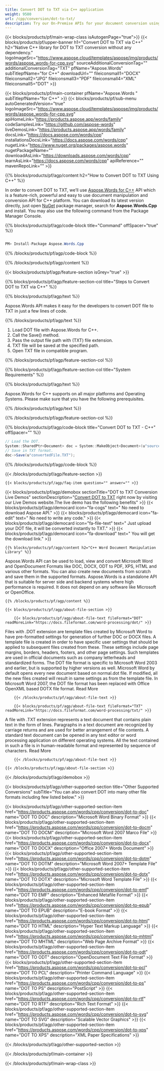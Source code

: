 ```yaml
---
title: Convert DOT to TXT via C++ application 
weight: 9580
url: /cpp/conversion/dot-to-txt/ 
description: Try our On-Premise APIs for your document conversion using C++ Runtime Environment for Windows 32 bit, Windows 64 bit and Linux 64 bit.
---
```


{{< blocks/products/pf/main-wrap-class isAutogenPage="true">}}
{{< blocks/products/pf/upper-banner h1="Convert DOT to TXT via C++" h2="Native C++ library for DOT to TXT conversion without any dependency." logoImageSrc="https://www.aspose.cloud/templates/aspose/img/products/words/aspose_words-for-cpp.svg" sourceAdditionalConversionTag="" additionalConversionTag="TXT" pfName="Aspose.Words" subTitlepfName="for C++" downloadUrl="" fileiconsmall1="DOCX" fileiconsmall2="JPG" fileiconsmall3="PDF" fileiconsmall4="XML" fileiconsmall5="DOT" >}}

{{< blocks/products/pf/main-container pfName="Aspose.Words " subTitlepfName="for C++" >}}
{{< blocks/products/pf/sub-menu autoGeneratedVersion="true" logoImageSrc="https://www.aspose.cloud/templates/aspose/img/products/words/aspose_words-for-cpp.svg" apiHomeLink="https://products.aspose.app/words/family" codeSamplesLink="https://github.com/aspose-words" liveDemosLink="https://products.aspose.app/words/family" docsLink="https://docs.aspose.com/words/cpp" installationsDocsLink="https://docs.aspose.com/words/cpp" nugetLink="https://www.nuget.org/packages/aspose.words" nugetPackageName="" downloadAsLink="https://downloads.aspose.com/words/cpp" learnAsLink="https://docs.aspose.com/words/cpp" apiReference="" mavenRepoLink="" >}}

{{% blocks/products/pf/agp/content h2="How to Convert DOT to TXT Using C++" %}}

 In order to convert DOT to TXT, we’ll use
 [Aspose.Words for C++](https://products.aspose.com/words/cpp) 
 API which is a feature-rich, powerful and easy to use document manipulation and conversion API for C++ platform. You can download its latest version directly, just open
 [NuGet](https://www.nuget.org/packages/aspose.words) 
 package manager, search for
 **Aspose.Words.Cpp** 
 and install. You may also use the following command from the Package Manager Console.

{{% blocks/products/pf/agp/code-block title="Command" offSpacer="true" %}}

```cs

PM> Install-Package Aspose.Words.Cpp

```

{{% /blocks/products/pf/agp/code-block %}}

{{% /blocks/products/pf/agp/content %}}

{{< blocks/products/pf/agp/feature-section isGrey="true" >}}

{{% blocks/products/pf/agp/feature-section-col title="Steps to Convert DOT to TXT via C++" %}}

{{% blocks/products/pf/agp/text %}}

 Aspose.Words API makes it easy for the developers to convert DOT file to TXT in just a few lines of code.

{{% /blocks/products/pf/agp/text %}}

1.  Load DOT file with Aspose.Words for C++.
1.  Call the Save() method.
1.  Pass the output file path with (TXT) file extension.
1.  TXT file will be saved at the specified path.
1.  Open TXT file in compatible program.

{{% /blocks/products/pf/agp/feature-section-col %}}

{{% blocks/products/pf/agp/feature-section-col title="System Requirements" %}}

{{% blocks/products/pf/agp/text %}}

 Aspose.Words for C++ supports on all major platforms and Operating Systems. Please make sure that you have the following prerequisites.

{{% /blocks/products/pf/agp/text %}}

{{% /blocks/products/pf/agp/feature-section-col %}}

{{% blocks/products/pf/agp/code-block title="Convert DOT to TXT - C++‎" offSpacer="" %}}

```cs
// Load the DOT.
System::SharedPtr<Document> doc = System::MakeObject<Document>(u"sourceFile.dot");
// Save in TXT format.
doc->Save(u"convertedFile.TXT");

```

{{% /blocks/products/pf/agp/code-block %}}

{{< /blocks/products/pf/agp/feature-section >}}

    {{< blocks/products/pf/agp/faq-item question="" answer="" >}}
 

<!-- aboutfile Starts -->

{{< blocks/products/pf/agp/demobox sectionTitle="DOT to TXT Conversion Live Demos" sectionDescription="[Convert DOT to TXT](https://products.aspose.app/words/conversion/dot-to-txt) right now by visiting our Live Demos website.The live demo has the following benefits" >}}
        {{< blocks/products/pf/agp/democard icon="fa-cogs" text=" No need to download Aspose API." >}}
        {{< blocks/products/pf/agp/democard icon="fa-edit" text=" No need to write any code." >}}
        {{< blocks/products/pf/agp/democard icon="fa-file-text" text=" Just upload your DOT file, it will be converted instantly to TXT." >}}
        {{< blocks/products/pf/agp/democard icon="fa-download" text=" You will get the download link." >}}

    {{% blocks/products/pf/agp/content h2="C++ Word Document Manipulation Library" %}}

 Aspose.Words API can be used to load, view and convert Microsoft Word and OpenDocument Formats like DOC, DOCX, ODT to PDF, XPS, HTML and various other formats. You can also create new documents from scratch and save them in the supported formats. Aspose.Words is a standalone API that is suitable for server side and backend systems where high performance is required. It does not depend on any software like Microsoft or OpenOffice. ‎



    {{% /blocks/products/pf/agp/content %}}

    {{< blocks/products/pf/agp/about-file-section >}}

        {{< blocks/products/pf/agp/about-file-text fileFormat="DOT" readMoreLink="https://docs.fileformat.com/word-processing/dot/" >}}

Files with .DOT extension are template files created by Microsoft Word to have pre-formatted settings for generation of further DOC or DOCX files. A template file is created in order to have specific user settings that should be applied to subsequent files created from these. These settings include page margins, borders, headers, footers, and other page settings. Such templates are used in official documents such as company letterheads and standardized forms. The DOT file format is specific to Microsoft Word 2003 and earlier, but is supported by higher versions as well. Microsoft Word by default opens every new document based on normal.dot file. If modified, all the new files created will result in same settings as from the template file. In Microsoft Word 2007, the DOT file format has been replaced with Office OpenXML based DOTX file format.
Read More

        {{< /blocks/products/pf/agp/about-file-text >}}

        {{< blocks/products/pf/agp/about-file-text fileFormat="TXT" readMoreLink="https://docs.fileformat.com/word-processing/txt/" >}}

A file with .TXT extension represents a text document that contains plain text in the form of lines. Paragraphs in a text document are recognized by carriage returns and are used for better arrangement of file contents. A standard text document can be opened in any text editor or word processing application on different operating systems. All the text contained in such a file is in human-readable format and represented by sequence of characters.
Read More

        {{< /blocks/products/pf/agp/about-file-text >}}

    {{< /blocks/products/pf/agp/about-file-section >}}

{{< /blocks/products/pf/agp/demobox >}}

<!-- aboutfile Ends -->

{{< blocks/products/pf/agp/other-supported-section title="Other Supported Conversions" subTitle="You can also convert DOT into many other file formats including few listed below." >}}

{{< blocks/products/pf/agp/other-supported-section-item href="https://products.aspose.com/words/cpp/conversion/dot-to-doc" name="DOT TO DOC" description="Microsoft Word Binary Format" >}}
{{< blocks/products/pf/agp/other-supported-section-item href="https://products.aspose.com/words/cpp/conversion/dot-to-docm" name="DOT TO DOCM" description="Microsoft Word 2007 Marco File" >}}
{{< blocks/products/pf/agp/other-supported-section-item href="https://products.aspose.com/words/cpp/conversion/dot-to-docx" name="DOT TO DOCX" description="Office 2007+ Words Document" >}}
{{< blocks/products/pf/agp/other-supported-section-item href="https://products.aspose.com/words/cpp/conversion/dot-to-dotm" name="DOT TO DOTM" description="Microsoft Word 2007+ Template File" >}}
{{< blocks/products/pf/agp/other-supported-section-item href="https://products.aspose.com/words/cpp/conversion/dot-to-dotx" name="DOT TO DOTX" description="Microsoft Word Template File" >}}
{{< blocks/products/pf/agp/other-supported-section-item href="https://products.aspose.com/words/cpp/conversion/dot-to-emf" name="DOT TO EMF" description="Enhanced Metafile Format" >}}
{{< blocks/products/pf/agp/other-supported-section-item href="https://products.aspose.com/words/cpp/conversion/dot-to-epub" name="DOT TO EPUB" description="E-book Format" >}}
{{< blocks/products/pf/agp/other-supported-section-item href="https://products.aspose.com/words/cpp/conversion/dot-to-html" name="DOT TO HTML" description="Hyper Text Markup Language" >}}
{{< blocks/products/pf/agp/other-supported-section-item href="https://products.aspose.com/words/cpp/conversion/dot-to-mhtml" name="DOT TO MHTML" description="Web Page Archive Format" >}}
{{< blocks/products/pf/agp/other-supported-section-item href="https://products.aspose.com/words/cpp/conversion/dot-to-odt" name="DOT TO ODT" description="OpenDocument Text File Format" >}}
{{< blocks/products/pf/agp/other-supported-section-item href="https://products.aspose.com/words/cpp/conversion/dot-to-pcl" name="DOT TO PCL" description="Printer Command Language" >}}
{{< blocks/products/pf/agp/other-supported-section-item href="https://products.aspose.com/words/cpp/conversion/dot-to-ps" name="DOT TO PS" description="PostScript" >}}
{{< blocks/products/pf/agp/other-supported-section-item href="https://products.aspose.com/words/cpp/conversion/dot-to-rtf" name="DOT TO RTF" description="Rich Text Format" >}}
{{< blocks/products/pf/agp/other-supported-section-item href="https://products.aspose.com/words/cpp/conversion/dot-to-svg" name="DOT TO SVG" description="Scalable Vector Graphics" >}}
{{< blocks/products/pf/agp/other-supported-section-item href="https://products.aspose.com/words/cpp/conversion/dot-to-xps" name="DOT TO XPS" description="XML Paper Specifications" >}}

{{< /blocks/products/pf/agp/other-supported-section >}}

{{< /blocks/products/pf/main-container >}}
    
{{< /blocks/products/pf/main-wrap-class >}}